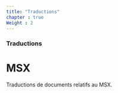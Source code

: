 ```yaml
---
title: "Traductions"
chapter : true
Weight : 2
---
```


### Traductions

# MSX

Traductions de documents relatifs au MSX.